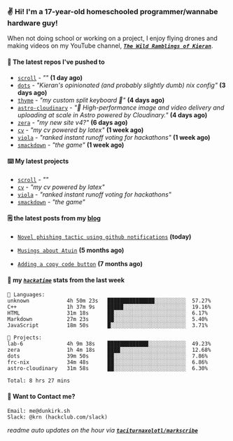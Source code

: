 ### ✌️ Hi! I'm a 17-year-old homeschooled programmer/wannabe hardware guy!

When not doing school or working on a project, I enjoy flying drones and making videos on my YouTube channel, [**_`The Wild Ramblings of Kieran`_**](https://youtube.com/@kieran.rambles).

#### 👷 The latest repos I've pushed to

- [`scroll`](https://github.com/taciturnaxolotl/scroll) - _""_ **(1 day ago)**
- [`dots`](https://github.com/taciturnaxolotl/dots) - _"Kieran's opinionated (and probably slightly dumb) nix config"_ **(3 days ago)**
- [`thyme`](https://github.com/taciturnaxolotl/thyme) - _"my custom split keyboard 🫶"_ **(4 days ago)**
- [`astro-cloudinary`](https://github.com/cloudinary-community/astro-cloudinary) - _"🚀 High-performance image and video delivery and uploading at scale in Astro powered by Cloudinary."_ **(4 days ago)**
- [`zera`](https://github.com/taciturnaxolotl/zera) - _"my new site v4?"_ **(6 days ago)**
- [`cv`](https://github.com/taciturnaxolotl/cv) - _"my cv powered by latex"_ **(1 week ago)**
- [`viola`](https://github.com/taciturnaxolotl/viola) - _"ranked instant runoff voting for hackathons"_ **(1 week ago)**
- [`smackdown`](https://github.com/taciturnaxolotl/smackdown) - _"the game"_ **(1 week ago)**

#### ⌨️ My latest projects

- [`scroll`](https://github.com/taciturnaxolotl/scroll) - _""_
- [`cv`](https://github.com/taciturnaxolotl/cv) - _"my cv powered by latex"_
- [`viola`](https://github.com/taciturnaxolotl/viola) - _"ranked instant runoff voting for hackathons"_
- [`smackdown`](https://github.com/taciturnaxolotl/smackdown) - _"the game"_

#### 🗒️ the latest posts from my [blog](https://dunkirk.sh)

- [`Novel phishing tactic using github notifications`](https://dunkirk.sh/blog/github-phishing/) **(today)**

- [`Musings about Atuin`](https://dunkirk.sh/blog/atuin/) **(5 months ago)**

- [`Adding a copy code button`](https://dunkirk.sh/blog/adding-a-copy-button/) **(7 months ago)**



#### 📡 my [_`hackatime`_](https://waka.hackclub.com) stats from the last week

```text
💾 Languages:
unknown            4h 50m 23s   ███████████████░░░░░░░░░░  57.27%
C++                1h 37m 9s    █████░░░░░░░░░░░░░░░░░░░░  19.16%
HTML               31m 18s      ██░░░░░░░░░░░░░░░░░░░░░░░  6.17%
Markdown           27m 23s      ██░░░░░░░░░░░░░░░░░░░░░░░  5.40%
JavaScript         18m 50s      █░░░░░░░░░░░░░░░░░░░░░░░░  3.71%

💼 Projects:
lab-6              4h 9m 38s    █████████████░░░░░░░░░░░░  49.23%
zera               1h 4m 18s    ████░░░░░░░░░░░░░░░░░░░░░  12.68%
dots               39m 50s      ██░░░░░░░░░░░░░░░░░░░░░░░  7.86%
frc-nix            34m 48s      ██░░░░░░░░░░░░░░░░░░░░░░░  6.86%
astro-cloudinary   31m 58s      ██░░░░░░░░░░░░░░░░░░░░░░░  6.30%

Total: 8 hrs 27 mins
```

#### 📮 Want to Contact me?

```text
Email: me@dunkirk.sh
Slack: @krn (hackclub.com/slack)
```

_readme auto updates on the hour via [**`taciturnaxolotl/markscribe`**](https://github.com/taciturnaxolotl/markscribe)_
